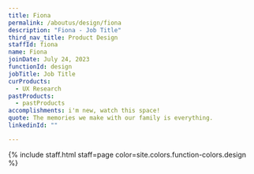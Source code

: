 ```yaml
---
title: Fiona
permalink: /aboutus/design/fiona
description: "Fiona - Job Title"
third_nav_title: Product Design
staffId: fiona
name: Fiona
joinDate: July 24, 2023
functionId: design
jobTitle: Job Title
curProducts:
  - UX Research
pastProducts:
  - pastProducts
accomplishments: i'm new, watch this space!
quote: The memories we make with our family is everything.
linkedinId: ""

---
```


{% include staff.html staff=page color=site.colors.function-colors.design %}
